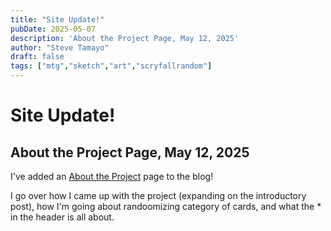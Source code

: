 ```yaml
---
title: "Site Update!"
pubDate: 2025-05-07
description: 'About the Project Page, May 12, 2025'
author: "Steve Tamayo"
draft: false
tags: ["mtg","sketch","art","scryfallrandom"]
---
```

# Site Update!
## About the Project Page, May 12, 2025

I've added an [About the Project](https://stamayodesign.github.io/scryfall-random-sketch-commander/html/about.html) page to the blog!

I go over how I came up with the project (expanding on the introductory post), how I'm going about randoomizing category of cards, and what the * in the header is all about.
